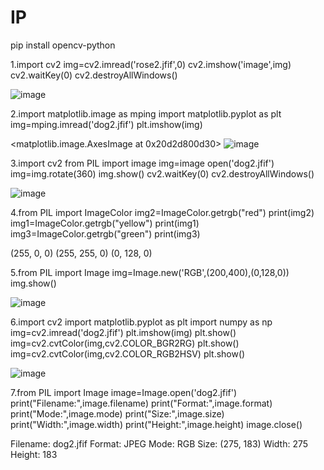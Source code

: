 # IP
pip install opencv-python

1.import cv2
img=cv2.imread('rose2.jfif',0)
cv2.imshow('image',img)
cv2.waitKey(0)
cv2.destroyAllWindows()

![image](https://user-images.githubusercontent.com/97940333/173563349-a090516a-01fc-41ea-9bbe-e408be4d60e8.png)



2.import matplotlib.image as mping
import matplotlib.pyplot as plt
img=mping.imread('dog2.jfif')
plt.imshow(img)

<matplotlib.image.AxesImage at 0x20d2d800d30>
![image](https://user-images.githubusercontent.com/97940333/173562778-db9f04a6-c59c-4abb-9e7d-08c4f6bf7261.png)


3.import cv2 
from PIL import image
img=image open('dog2.jfif')
img=img.rotate(360)
img.show()
cv2.waitKey(0)
cv2.destroyAllWindows()

![image](https://user-images.githubusercontent.com/97940333/173564580-8dfd6a80-7532-4dd4-a2ff-8f51227b6cd3.png)


4.from PIL import ImageColor
img2=ImageColor.getrgb("red")
print(img2)
img1=ImageColor.getrgb("yellow")
print(img1)
img3=ImageColor.getrgb("green")
print(img3)

(255, 0, 0)
(255, 255, 0)
(0, 128, 0)

5.from PIL import Image
img=Image.new('RGB',(200,400),(0,128,0))
img.show()

![image](https://user-images.githubusercontent.com/97940333/173563737-782bccff-798e-4781-a884-b7b3e2591934.png)




6.import cv2
import matplotlib.pyplot as plt
import numpy as np
img=cv2.imread('dog2.jfif')
plt.imshow(img)
plt.show()
img=cv2.cvtColor(img,cv2.COLOR_BGR2RG)
plt.show()
img=cv2.cvtColor(img,cv2.COLOR_RGB2HSV)
plt.show()

![image](https://user-images.githubusercontent.com/97940333/173562236-8862725d-baff-4b6a-a2c9-3ec8277aad3f.png)


7.from PIL import Image
image=Image.open('dog2.jfif')
print("Filename:",image.filename)
print("Format:",image.format)
print("Mode:",image.mode)
print("Size:",image.size)
print("Width:",image.width)
print("Height:",image.height)
image.close()

Filename: dog2.jfif
Format: JPEG
Mode: RGB
Size: (275, 183)
Width: 275
Height: 183






